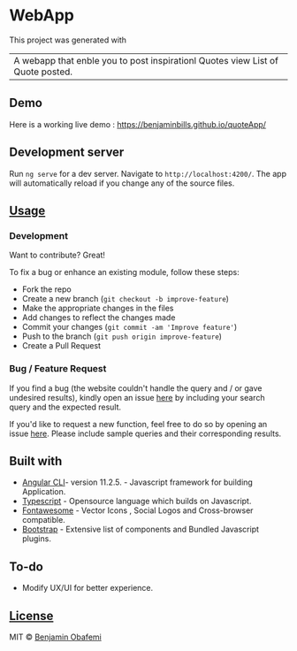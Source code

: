 # WebApp

This project was generated with

<table>
<tr>
<td>
  A webapp that enble you to post inspirationl Quotes view List of Quote posted.
</td>
</tr>
</table>

## Demo

Here is a working live demo : https://benjaminbills.github.io/quoteApp/

## Development server

Run `ng serve` for a dev server. Navigate to `http://localhost:4200/`. The app will automatically reload if you change any of the source files.

## [Usage](https://benjaminbills.github.io/quoteApp/)

### Development

Want to contribute? Great!

To fix a bug or enhance an existing module, follow these steps:

- Fork the repo
- Create a new branch (`git checkout -b improve-feature`)
- Make the appropriate changes in the files
- Add changes to reflect the changes made
- Commit your changes (`git commit -am 'Improve feature'`)
- Push to the branch (`git push origin improve-feature`)
- Create a Pull Request

### Bug / Feature Request

If you find a bug (the website couldn't handle the query and / or gave undesired results), kindly open an issue [here](https://github.com/iharsh234/WebApp/issues/new) by including your search query and the expected result.

If you'd like to request a new function, feel free to do so by opening an issue [here](https://github.com/benjaminbills/quoteApp/issues/new). Please include sample queries and their corresponding results.

## Built with

- [Angular CLI](https://github.com/angular/angular-cli)- version 11.2.5. - Javascript framework for building Application.
- [Typescript](https://www.typescriptlang.org/) - Opensource language which builds on Javascript.
- [Fontawesome](https://fontawesome.com/) - Vector Icons , Social Logos and Cross-browser compatible.
- [Bootstrap](http://getbootstrap.com/) - Extensive list of components and Bundled Javascript plugins.

## To-do

- Modify UX/UI for better experience.

## [License](https://github.com/benjaminbills/quoteApp/blob/master/License)

MIT © [Benjamin Obafemi ](https://github.com/benjaminbills)

